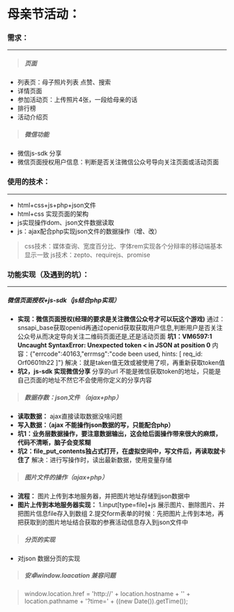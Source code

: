 # 母亲节活动：

### 需求：
----
>##### 页面
* 列表页：母子照片列表 点赞、搜索
* 详情页面
* 参加活动页：上传照片4张，一段给母亲的话
* 排行榜
* 活动介绍页

>##### 微信功能
* 微信js-sdk 分享
* 微信页面授权用户信息：判断是否关注微信公众号导向关注页面或活动页面

### 使用的技术：
----
* html+css+js+php+json文件
* html+css 实现页面的架构
* js实现操作dom、json文件数据读取
* js：ajax配合php实现json文件的数据操作（增、改）
> css技术：媒体查询、宽度百分比、字体rem实现各个分辩率的移动端基本显示一致
> js技术：zepto、requirejs、promise

### 功能实现（及遇到的坑）：
----
##### 微信页面授权+js-sdk（js结合php实现） #####
* **实现：微信页面授权(经理的要求是关注微信公众号才可以玩这个游戏)**
通过：snsapi_base获取openid再通过openid获取获取用户信息,判断用户是否关注公众号从而决定导向关注二维码页面还是,还是活动页面
        **坑1：VM6597:1 Uncaught SyntaxError: Unexpected token < in JSON at position 0**
    内容：{"errcode":40163,"errmsg":"code been used, hints: [ req_id: Orf0601th22 ]"}
     解决：就是taken值无效或被使用了呗，再重新获取token值
* **坑2，js-sdk 实现微信分享**
    分享的url 不能是微信获取token的地址，只能是自己页面的地址不然它不会使用你定义的分享内容

>##### 数据存数：json文件 （ajax+php）

* **读取数据：**
ajax直接读取数据没啥问题
* **写入数据：（ajax 不能操作json数据的写，只能配合php）**
* **坑1：业务层数据操作，要注意数据输出，这会给后面操作带来很大的麻烦，代码不清晰，脑子会变浆糊**
* **坑2：file_put_contents独占式打开，在虚拟空间中，写文件后，再读取就卡住了**
 解决：进行写操作时，读出最新数据，使用变量存储
>
>
>##### 图片文件的操作（ajax+php）
* **流程：**
    图片上传到本地服务器，并把图片地址存储到json数据中
* **图片上传到本地服务器实现：**
    1.input[type=file]+js 展示图片、删除图片、并把图片信息file存入到数组
    2.提交form表单的时候：先把图片上传到本地，再把获取到的图片地址结合获取的参赛活动信息存入到json文件中

>##### 分页的实现
* 对json 数据分页的实现

>##### 安卓window.loacation 兼容问题

>
>window.location.href = 'http://' + location.hostname + '' + location.pathname + '?time=' + ((new Date()).getTime());


